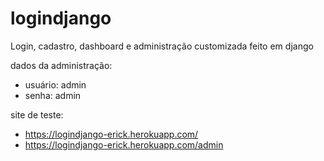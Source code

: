 # logindjango
Login, cadastro, dashboard e administração customizada feito em django

dados da administração:
  - usuário: admin
  - senha: admin

site de teste:
  - https://logindjango-erick.herokuapp.com/
  - https://logindjango-erick.herokuapp.com/admin
